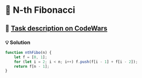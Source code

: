 # 📝 N-th Fibonacci

## 🔗 [Task description on CodeWars](https://www.codewars.com/kata/522551eee9abb932420004a0)

### 💡 Solution

```javascript
function nthFibo(n) {
    let f = [0, 1];
    for (let i = 2; i < n; i++) f.push(f[i - 1] + f[i - 2]);
    return f[n - 1];
}
```
